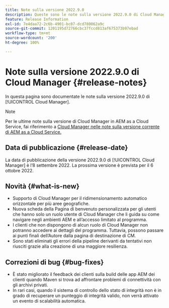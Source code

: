 ```yaml
---
title: Note sulla versione 2022.9.0
description: Queste sono le note sulla versione 2022.9.0 di Cloud Manager.
feature: Release Information
exl-id: 7e4daa72-2c6b-4901-bc07-dcd780062a9c
source-git-commit: 1201195d72766cbc37fccd813af675373b97ebad
workflow-type: tm+mt
source-wordcount: '200'
ht-degree: 100%

---
```


# Note sulla versione 2022.9.0 di Cloud Manager {#release-notes}

In questa pagina sono documentate le note sulla versione 2022.9.0 di [!UICONTROL Cloud Manager].

>[!NOTE]
>
>Per le ultime note sulla versione di Cloud Manager in AEM as a Cloud Service, fai riferimento a [Cloud Manager nelle note sulla versione corrente di AEM as a Cloud Service.](https://experienceleague.adobe.com/docs/experience-manager-cloud-service/content/implementing/using-cloud-manager/release-notes-cloud-manager/release-notes-cm-current.html?lang=it)

## Data di pubblicazione {#release-date}

La data di pubblicazione della versione 2022.9.0 di [!UICONTROL Cloud Manager] è l’8 settembre 2022. La prossima versione è prevista per il 6 ottobre 2022.

## Novità {#what-is-new}

* Supporto di Cloud Manager per il ridimensionamento automatico orizzontale per più aree geografiche.
* Nuova scheda della Pagina di benvenuto personalizzata per gli utenti che hanno solo un ruolo utente di Cloud Manager che li guida su come navigare negli ambienti AEM e all’accesso limitato al programma.
* I clienti che non dispongono di alcun ruolo di Cloud Manager non potranno accedere ai dettagli del programma. Tuttavia, possono passare ai punti finali dell’Autore dalla pagina di destinazione di CM.
* Sono stati eliminati gli errori della pipeline derivanti da tentativi non riusciti grazie alla creazione di una maggiore resilienza.

## Correzioni di bug {#bug-fixes}

* È stato migliorato il feedback dei clienti sulla build delle app AEM dei clienti quando Maven si trova ad affrontare problemi di connettività con gli archivi privati.
* In rari casi, quando il sistema di controllo dello stato di integrità non è in grado di recuperare un punteggio di integrità valido, non verrà attivato un evento di scalabilità automatica.
